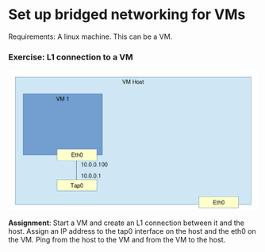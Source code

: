 # Set up bridged networking for VMs

Requirements: A linux machine. This can be a VM.

### Exercise: L1 connection to a VM

![L1 connection between host and VM](images/02_VM_L1.png)

**Assignment**: Start a VM and create an L1 connection between it and the host. Assign an IP address to the tap0 interface on the host and the eth0 on the VM. Ping from the host to the VM and from the VM to the host.
